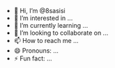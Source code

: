 - 👋 Hi, I’m @8sasisi
- 👀 I’m interested in ...
- 🌱 I’m currently learning ...
- 💞️ I’m looking to collaborate on ...
- 📫 How to reach me ...
- 😄 Pronouns: ...
- ⚡ Fun fact: ...

<!---
8sasisi/8sasisi is a ✨ special ✨ repository because its `README.md` (this file) appears on your GitHub profile.
You can click the Preview link to take a look at your changes.
--->
